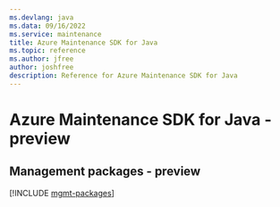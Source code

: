 ```yaml
---
ms.devlang: java
ms.data: 09/16/2022
ms.service: maintenance
title: Azure Maintenance SDK for Java
ms.topic: reference
ms.author: jfree
author: joshfree
description: Reference for Azure Maintenance SDK for Java
---
```

# Azure Maintenance SDK for Java - preview

## Management packages - preview
[!INCLUDE [mgmt-packages](maintenance-mgmt-index.md)]